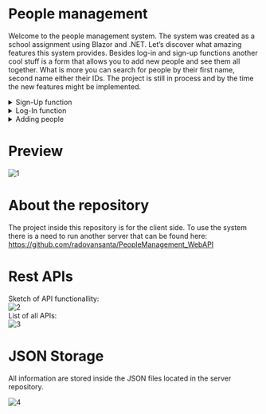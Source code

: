 # People management
Welcome to the people management system. The system was created as a school assignment using Blazor and .NET. Let’s discover what amazing features this system provides. Besides log-in and sign-up functions another cool stuff is a form that allows you to add new people and see them all together. What is more you can search for people by their first name, second name either their IDs. The project is still in process and by the time the new features might be implemented.

<details>
           <summary>Sign-Up function</summary>
           <p>Sign up functionallity is provided by REST Api call to the server. The user is added to the system and is ready to log-in. to use the all functionallity of the system.</p>
         </details>
         
<details>
           <summary>Log-In function</summary>
           <p>Functionallity of log-in is provided by REST Api as well. After the log-in the user is able to use the all functionallity of the system.</p>
         </details>
<details>
           <summary>Adding people</summary>
           <p>After log-in a user is able to add new people under the section Add adult. Filling the form API is called to the server where adult is added and stored into the JSON file</p>
         </details>
         
# Preview
![1](https://user-images.githubusercontent.com/84182964/139597662-b533588e-e525-4468-b435-642d745ff956.png)
         
# About the repository
The project inside this repository is for the client side. To use the system there is a need to run another server that can be found here:
https://github.com/radovansanta/PeopleManagement_WebAPI

# Rest APIs
Sketch of API functionallity: <br/>
![2](https://user-images.githubusercontent.com/84182964/139597683-d4c98d05-6cf4-420d-bb37-c73201672d39.png)
<br/>List of all APIs: <br/>
![3](https://user-images.githubusercontent.com/84182964/139597688-3c8b2ae9-1898-40fa-8eab-64bc6a9f560a.png)

# JSON Storage
All information are stored inside the JSON files located in the server repository.

![4](https://user-images.githubusercontent.com/84182964/139597709-84694fa8-763e-491e-aed3-c0021f232f29.png)

